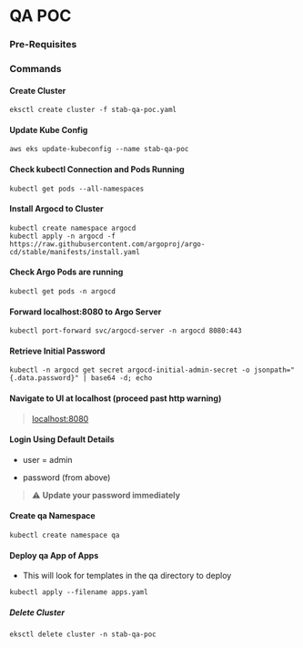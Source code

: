 # QA POC

### Pre-Requisites



### Commands

#### Create Cluster

```shell
eksctl create cluster -f stab-qa-poc.yaml
```

#### Update Kube Config

```shell
aws eks update-kubeconfig --name stab-qa-poc
```

#### Check kubectl Connection and Pods Running

```shell
kubectl get pods --all-namespaces
```

#### Install Argocd to Cluster

```shell
kubectl create namespace argocd
kubectl apply -n argocd -f https://raw.githubusercontent.com/argoproj/argo-cd/stable/manifests/install.yaml
```

#### Check Argo Pods are running

```shell
kubectl get pods -n argocd
```

#### Forward localhost:8080 to Argo Server

```shell
kubectl port-forward svc/argocd-server -n argocd 8080:443
```

#### Retrieve Initial Password

```shell
kubectl -n argocd get secret argocd-initial-admin-secret -o jsonpath="{.data.password}" | base64 -d; echo
```

#### Navigate to UI at localhost (proceed past http warning)

> [localhost:8080](http://localhost:8080)

#### Login Using Default Details

 - user = admin

 - password (from above)

> :warning: **Update your password immediately**

#### Create qa Namespace

```shell
kubectl create namespace qa
```

#### Deploy qa App of Apps

- This will look for templates in the qa directory to deploy

```shell
kubectl apply --filename apps.yaml
```

##### Delete Cluster

```shell
eksctl delete cluster -n stab-qa-poc
```